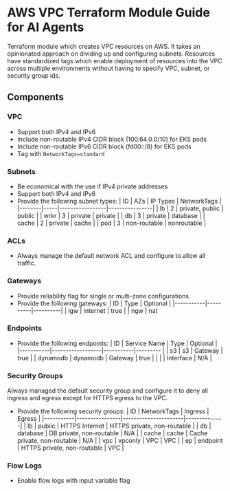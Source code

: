 # AWS VPC Terraform Module Guide for AI Agents

Terraform module which creates VPC resources on AWS. It takes an opinionated approach on dividing up
and configuring subnets. Resources have standardized tags which enable deployment of resources
into the VPC across multiple environments without having to specify VPC, subnet, or security group ids.

## Components

### VPC
- Support both IPv4 and IPv6
- Include non-routable IPv4 CIDR block (100.64.0.0/10) for EKS pods
- Include non-routable IPv6 CIDR block (fd00::/8) for EKS pods
- Tag with `NetworkTags=standard`

### Subnets
- Be economical with the use if IPv4 private addresses
- Support both IPv4 and IPv6
- Provide the following subnet types:
| ID     | AZs | IP Types        | NetworkTags    |
|--------|-----|-----------------|----------------|
| lb     | 2   | private, public | public         |
| wrkr   | 3   | private         | private        |
| db     | 3   | private         | database       |
| cache  | 2   | private         | cache          |
| pod    | 3   | non-routable    | nonroutable    |

### ACLs
- Always manage the default network ACL and configure to allow all traffic.

### Gateways
- Provide reliability flag for single or multi-zone configurations
- Provide the following gateways:
| ID        | Type     | Optional |
|-----------|----------|----------|
| igw       | internet | true     |
| ngw       | nat

### Endpoints
- Provide the following endpoints:
| ID        | Service Name     | Type     | Optional |
|-----------|------------------|-----------|--------- |
| s3        | s3               | Gateway   | true     |
| dynamodb  | dynamodb         | Gateway   | true     |
| <list>    | <aws-id>         | Interface | N/A      |

### Security Groups

Always managed the default security group and configure it to deny all ingress and egress except for HTTPS egress to the VPC.
- Provide the following security groups:
| ID        | NetworkTags    | Ingress       | Egress       |
|-----------|----------------|----------------------|--------------|
| lb        | public         | HTTPS Internet   | HTTPS private, non-routable |
| db        | database       | DB private, non-routable | N/A |
| cache     | cache          | Cache private, non-routable | N/A            |
| vpc       | vpconly        | VPC                  | VPC |
| ep        | endpoint       | HTTPS private, non-routable   | VPC |

### Flow Logs
- Enable flow logs with input variable flag
